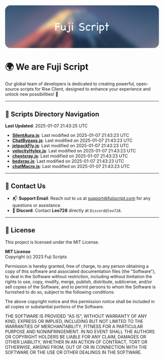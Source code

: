 ![Banner](.github/b.webp)

# 🌍 **We are Fuji Script**

Our global team of developers is dedicated to creating powerful, open-source scripts for Rise Client, designed to enhance your experience and unlock new possibilities! 🌟

---
<!-- SCRIPTS_NAVIGATION_START -->
## 📂 **Scripts Directory Navigation**

**Last Updated**: 2025-01-07 21:43:25 UTC

- **[SilentAura.js](scripts/SilentAura.js)**: Last modified on 2025-01-07 21:43:23 UTC
- **[ChatBypass.js](scripts/ChatBypass.js)**: Last modified on 2025-01-07 21:43:23 UTC
- **[jetpackFly.js](scripts/jetpackFly.js)**: Last modified on 2025-01-07 21:43:23 UTC
- **[velocityHylex.js](scripts/velocityHylex.js)**: Last modified on 2025-01-07 21:43:23 UTC
- **[chestxray.js](scripts/chestxray.js)**: Last modified on 2025-01-07 21:43:23 UTC
- **[bedxray.js](scripts/bedxray.js)**: Last modified on 2025-01-07 21:43:23 UTC
- **[chatMacro.js](scripts/chatMacro.js)**: Last modified on 2025-01-07 21:43:23 UTC

<!-- SCRIPTS_NAVIGATION_END -->

---

## 💬 **Contact Us**  
- 📬 **Support Email**: Reach out to us at [support@fujiscript.com](mailto:support@fujiscript.com) for any questions or assistance.  
- 💬 **Discord**: Contact **Leo728** directly at `Discord@leo728`.

---

## 📜 **License**

This project is licensed under the MIT License.  

**MIT License**  
Copyright (c) 2023 Fuji Scripts  

Permission is hereby granted, free of charge, to any person obtaining a copy of this software and associated documentation files (the "Software"), to deal in the Software without restriction, including without limitation the rights to use, copy, modify, merge, publish, distribute, sublicense, and/or sell copies of the Software, and to permit persons to whom the Software is furnished to do so, subject to the following conditions:  

The above copyright notice and this permission notice shall be included in all copies or substantial portions of the Software.  

THE SOFTWARE IS PROVIDED "AS IS", WITHOUT WARRANTY OF ANY KIND, EXPRESS OR IMPLIED, INCLUDING BUT NOT LIMITED TO THE WARRANTIES OF MERCHANTABILITY, FITNESS FOR A PARTICULAR PURPOSE AND NONINFRINGEMENT. IN NO EVENT SHALL THE AUTHORS OR COPYRIGHT HOLDERS BE LIABLE FOR ANY CLAIM, DAMAGES OR OTHER LIABILITY, WHETHER IN AN ACTION OF CONTRACT, TORT OR OTHERWISE, ARISING FROM, OUT OF OR IN CONNECTION WITH THE SOFTWARE OR THE USE OR OTHER DEALINGS IN THE SOFTWARE.  
